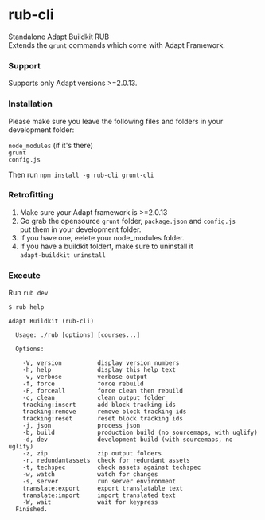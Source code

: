 # rub-cli
Standalone Adapt Buildkit RUB  
Extends the ``grunt`` commands which come with Adapt Framework.  

### Support
Supports only Adapt versions >=2.0.13.


### Installation
Please make sure you leave the following files and folders in your development folder:  

``node_modules`` (if it's there)  
``grunt``  
``config.js``  

Then run ``npm install -g rub-cli grunt-cli``  

### Retrofitting
1. Make sure your Adapt framework is >=2.0.13
2. Go grab the opensource ``grunt`` folder, ``package.json`` and ``config.js``  
put them in your development folder.
3. If you have one, eelete your node_modules folder.
4. If you have a buildkit foldert, make sure to uninstall it  
``adapt-buildkit uninstall``


### Execute

Run ``rub dev``

```
$ rub help

Adapt Buildkit (rub-cli)

  Usage: ./rub [options] [courses...]

  Options:

    -V, version          display version numbers
    -h, help             display this help text
    -v, verbose          verbose output
    -f, force            force rebuild
    -F, forceall         force clean then rebuild
    -c, clean            clean output folder
    tracking:insert      add block tracking ids
    tracking:remove      remove block tracking ids
    tracking:reset       reset block tracking ids
    -j, json             process json
    -b, build            production build (no sourcemaps, with uglify)
    -d, dev              development build (with sourcemaps, no uglify)
    -z, zip              zip output folders
    -r, redundantassets  check for redundant assets
    -t, techspec         check assets against techspec
    -w, watch            watch for changes
    -s, server           run server environment
    translate:export     export translatable text
    translate:import     import translated text
    -W, wait             wait for keypress
  Finished.

```
